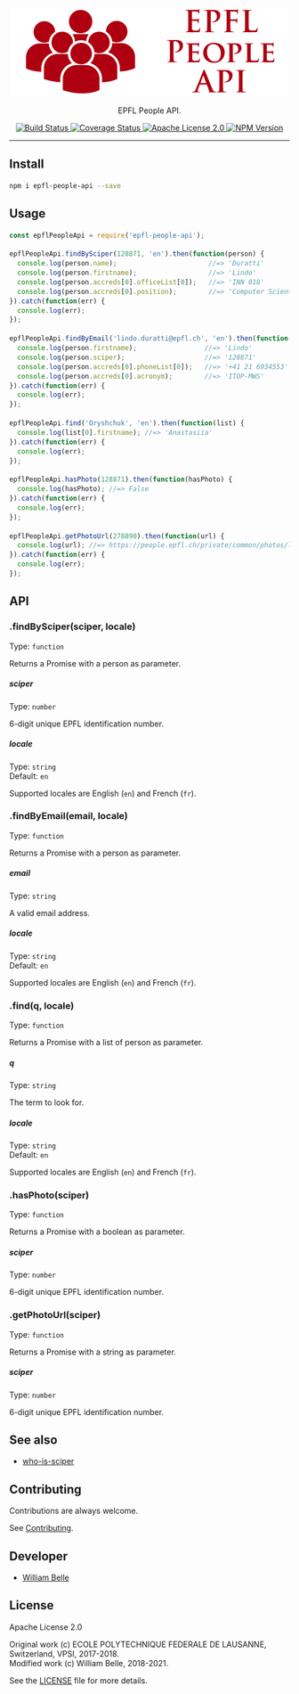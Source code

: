 <p align="center">
  <img alt="EPFL People API" src="https://raw.githubusercontent.com/innovativeinnovation/epfl-people-api/master/docs/readme/readme-logo.png">
</p>

<p align="center">
  EPFL People API.
</p>

<p align="center">
  <a href="https://github.com/innovativeinnovation/epfl-people-api/actions">
    <img alt="Build Status" src="https://github.com/innovativeinnovation/epfl-people-api/workflows/Build/badge.svg?branch=master">
  </a>
  <a href="https://coveralls.io/github/innovativeinnovation/epfl-people-api?branch=master">
    <img alt="Coverage Status" src="https://coveralls.io/repos/github/innovativeinnovation/epfl-people-api/badge.svg?branch=master"/>
  </a>
  <a href="https://raw.githubusercontent.com/innovativeinnovation/epfl-people-api/master/LICENSE">
    <img alt="Apache License 2.0" src="https://img.shields.io/badge/license-Apache%202.0-blue.svg">
  </a>
  <a href='https://www.npmjs.com/package/epfl-people-api'>
    <img alt="NPM Version" src="https://img.shields.io/npm/v/epfl-people-api.svg" />
  </a>
</p>

---

Install
-------

```bash
npm i epfl-people-api --save
```

Usage
-----

```javascript
const epflPeopleApi = require('epfl-people-api');

epflPeopleApi.findBySciper(128871, 'en').then(function(person) {
  console.log(person.name);                       //=> 'Duratti'
  console.log(person.firstname);                  //=> 'Lindo'
  console.log(person.accreds[0].officeList[0]);   //=> 'INN 018'
  console.log(person.accreds[0].position);        //=> 'Computer Scientist'
}).catch(function(err) {
  console.log(err);
});

epflPeopleApi.findByEmail('lindo.duratti@epfl.ch', 'en').then(function(person) {
  console.log(person.firstname);                 //=> 'Lindo'
  console.log(person.sciper);                    //=> '128871'
  console.log(person.accreds[0].phoneList[0]);   //=> '+41 21 6934553'
  console.log(person.accreds[0].acronym);        //=> 'ITOP-MWS'
}).catch(function(err) {
  console.log(err);
});

epflPeopleApi.find('Oryshchuk', 'en').then(function(list) {
  console.log(list[0].firstname); //=> 'Anastasiia'
}).catch(function(err) {
  console.log(err);
});

epflPeopleApi.hasPhoto(128871).then(function(hasPhoto) {
  console.log(hasPhoto); //=> False
}).catch(function(err) {
  console.log(err);
});

epflPeopleApi.getPhotoUrl(278890).then(function(url) {
  console.log(url); //=> https://people.epfl.ch/private/common/photos/links/278890.jpg
}).catch(function(err) {
  console.log(err);
});
```

API
---

### .findBySciper(sciper, locale)

Type: `function`

Returns a Promise with a person as parameter.

##### sciper

Type: `number`

6-digit unique EPFL identification number.

##### locale

Type: `string`<br>
Default: `en`

Supported locales are English (`en`) and French (`fr`).

### .findByEmail(email, locale)

Type: `function`

Returns a Promise with a person as parameter.

##### email

Type: `string`

A valid email address.

##### locale

Type: `string`<br>
Default: `en`

Supported locales are English (`en`) and French (`fr`).

### .find(q, locale)

Type: `function`

Returns a Promise with a list of person as parameter.

##### q

Type: `string`

The term to look for.

##### locale

Type: `string`<br>
Default: `en`

Supported locales are English (`en`) and French (`fr`).

### .hasPhoto(sciper)

Type: `function`

Returns a Promise with a boolean as parameter.

##### sciper

Type: `number`

6-digit unique EPFL identification number.

### .getPhotoUrl(sciper)

Type: `function`

Returns a Promise with a string as parameter.

##### sciper

Type: `number`

6-digit unique EPFL identification number.

See also
--------

* [who-is-sciper](https://github.com/innovativeinnovation/who-is-sciper)

Contributing
------------

Contributions are always welcome.

See [Contributing](CONTRIBUTING.md).

Developer
---------

* [William Belle](https://github.com/williambelle)

License
-------

Apache License 2.0

Original work (c) ECOLE POLYTECHNIQUE FEDERALE DE LAUSANNE, Switzerland, VPSI, 2017-2018.  
Modified work (c) William Belle, 2018-2021.

See the [LICENSE](LICENSE) file for more details.
